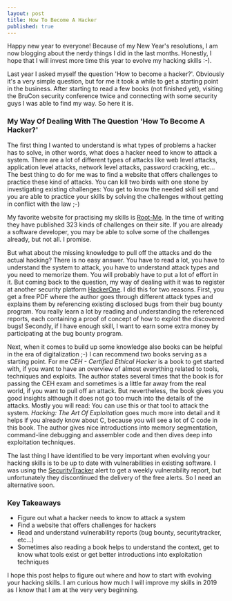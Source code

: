 ```yaml
---
layout: post
title: How To Become A Hacker
published: true
---
```


Happy new year to everyone!
Because of my New Year's resolutions, I am now blogging about the nerdy things I did in the last months.
Honestly, I hope that I will invest more time this year to evolve my hacking skills :-).

Last year I asked myself the question 'How to become a hacker?'.
Obviously it's a very simple question, but for me it took a while to get a starting point in the business.
After starting to read a few books (not finished yet), visiting the BruCon security conference twice and connecting with some security guys I was able to find my way.
So here it is.

### My Way Of Dealing With The Question 'How To Become A Hacker?'
The first thing I wanted to understand is what types of problems a hacker has to solve, in other words, what does a hacker need to know to attack a system.
There are a lot of different types of attacks like web level attacks, application level attacks, network level attacks, password cracking, etc...
The best thing to do for me was to find a website that offers challenges to practice these kind of attacks.
You can kill two birds with one stone by investigating existing challenges: You get to know the needed skill set and you are able to practice your skills by solving the challenges without getting in conflict with the law ;-)

My favorite website for practising my skills is [Root-Me](https://root-me.org).
In the time of writing they have published 323 kinds of challenges on their site.
If you are already a software developer, you may be able to solve some of the challenges already, but not all.
I promise.

But what about the missing knowledge to pull off the attacks and do the actual hacking?
There is no easy answer.
You have to read a lot, you have to understand the system to attack, you have to understand attack types and you need to memorize them.
You will probably have to put a lot of effort in it.
But coming back to the question, my way of dealing with it was to register at another security platform [HackerOne](https://www.hackerone.com/).
I did this for two reasons.
First, you get a free PDF where the author goes through different attack types and explains them by referencing existing disclosed bugs from their bug bounty program.
You really learn a lot by reading and understanding the referenced reports, each containing a proof of concept of how to exploit the discovered bugs!
Secondly, if I have enough skill, I want to earn some extra money by participating at the bug bounty program.

Next, when it comes to build up some knowledge also books can be helpful in the era of digitalization ;-)
I can recommend two books serving as a starting point.
For me *CEH - Certified Ethical Hacker* is a book to get started with, if you want to have an overview of almost everything related to tools, techniques and exploits.
The author states several times that the book is for passing the CEH exam and sometimes is a little far away from the real world, if you want to pull off an attack.
But nevertheless, the book gives you good insights although it does not go too much into the details of the attacks.
Mostly you will read: You can use this or that tool to attack the system.
*Hacking: The Art Of Exploitation* goes much more into detail and it helps if you already know about C, because you will see a lot of C code in this book.
The author gives nice introductions into memory segmentation, command-line debugging and assembler code and then dives deep into exploitation techniques.

The last thing I have identified to be very important when evolving your hacking skills is to be up to date with vulnerabilities in existing software.
I was using the [SecurityTracker](https://securitytracker.com/) alert to get a weekly vulnerability report, but unfortunately they discontinued the delivery of the free alerts.
So I need an alternative soon.

### Key Takeaways
* Figure out what a hacker needs to know to attack a system
* Find a website that offers challenges for hackers
* Read and understand vulnerability reports (bug bounty, securitytracker, etc...)
* Sometimes also reading a book helps to understand the context, get to know what tools exist or get better introductions into exploitation techniques

I hope this post helps to figure out where and how to start with evolving your hacking skills.
I am curious how much I will improve my skills in 2019 as I know that I am at the very very beginning.